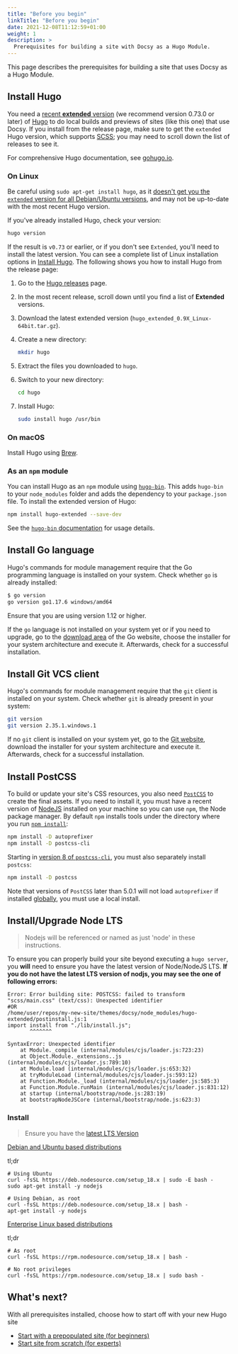 ```yaml
---
title: "Before you begin"
linkTitle: "Before you begin"
date: 2021-12-08T11:12:59+01:00
weight: 1
description: >
  Prerequisites for building a site with Docsy as a Hugo Module.
---
```


This page describes the prerequisites for building a site that uses Docsy as a Hugo Module.

## Install Hugo

You need a [recent **extended** version](https://github.com/gohugoio/hugo/releases) (we recommend version 0.73.0 or later) of [Hugo](https://gohugo.io/) to do local builds and previews of sites (like this one) that use Docsy. If you install from the release page, make sure to get the `extended` Hugo version, which supports [SCSS](https://sass-lang.com/documentation/file.SCSS_FOR_SASS_USERS.html); you may need to scroll down the list of releases to see it.

For comprehensive Hugo documentation, see [gohugo.io](https://gohugo.io/).

### On Linux

Be careful using `sudo apt-get install hugo`, as it [doesn't get you the `extended` version for all Debian/Ubuntu versions](https://gohugo.io/getting-started/installing/#debian-and-ubuntu), and may not be up-to-date with the most recent Hugo version.

If you've already installed Hugo, check your version:

```bash
hugo version
```
If the result is `v0.73` or earlier, or if you don't see `Extended`, you'll need to install the latest version. You can see a complete list of Linux installation options in [Install Hugo](https://gohugo.io/getting-started/installing/#linux). The following shows you how to install Hugo from the release page:

1.  Go to the [Hugo releases](https://github.com/gohugoio/hugo/releases) page.
2.  In the most recent release, scroll down until you find a list of
    **Extended** versions.
3.  Download the latest extended version (`hugo_extended_0.9X_Linux-64bit.tar.gz`).
4.  Create a new directory:

    ```bash
    mkdir hugo
    ```

5.  Extract the files you downloaded to `hugo`.

6.  Switch to your new directory:

    ```bash
    cd hugo
    ```

7.  Install Hugo:

    ```bash
    sudo install hugo /usr/bin
    ```

### On macOS

Install Hugo using [Brew](https://gohugo.io/getting-started/installing/#homebrew-macos).

### As an `npm` module

You can install Hugo as an `npm` module using [`hugo-bin`](https://www.npmjs.com/package/hugo-bin). This adds `hugo-bin` to your `node_modules` folder and adds the dependency to your `package.json` file.  To install the extended version of Hugo:

```bash
npm install hugo-extended --save-dev
```

See the [`hugo-bin` documentation](https://www.npmjs.com/package/hugo-bin) for usage details.

## Install Go language

Hugo's commands for module management require that the Go programming language is installed on your system. Check whether `go` is already installed:

```bash
$ go version
go version go1.17.6 windows/amd64
```

Ensure that you are using version 1.12 or higher.

If the `go` language is not installed on your system yet or if you need to upgrade, go to the [download area](https://go.dev/dl/) of the Go website, choose the installer for your system architecture and execute it. Afterwards, check for a successful installation.


## Install Git VCS client

Hugo's commands for module management require that the `git` client is installed on your system. Check whether `git` is already present in your system:

```bash
git version
git version 2.35.1.windows.1
```

If no `git` client is installed on your system yet, go to the [Git website](https://git-scm.com/), download the installer for your system architecture and execute it. Afterwards, check for a successful installation.

## Install PostCSS

To build or update your site's CSS resources, you also need [`PostCSS`](https://postcss.org/) to create the final assets. If you need to install it, you must have a recent version of [NodeJS](https://nodejs.org/en/) installed on your machine so you can use `npm`, the Node package manager. By default `npm` installs tools under the directory where you run [`npm install`](https://docs.npmjs.com/cli/v6/commands/npm-install#description):

```bash
npm install -D autoprefixer
npm install -D postcss-cli
```

Starting in [version 8 of `postcss-cli`](https://github.com/postcss/postcss-cli/blob/master/CHANGELOG.md), you must also separately install `postcss`:

```bash
npm install -D postcss
```

Note that versions of `PostCSS` later than 5.0.1 will not load `autoprefixer` if installed [globally](https://flaviocopes.com/npm-packages-local-global/), you must use a local install.


## Install/Upgrade Node LTS

> Nodejs will be referenced or named as just 'node' in these instructions.

To ensure you can properly build your site beyond executing a ```hugo server```, you **will** need to ensure you have the latest version of Node/NodeJS LTS. **If you do not have the latest LTS version of nodjs, you may see the one of following errors:**

```
Error: Error building site: POSTCSS: failed to transform "scss/main.css" (text/css): Unexpected identifier
#OR
/home/user/repos/my-new-site/themes/docsy/node_modules/hugo-extended/postinstall.js:1
import install from "./lib/install.js";
       ^^^^^^^

SyntaxError: Unexpected identifier
    at Module._compile (internal/modules/cjs/loader.js:723:23)
    at Object.Module._extensions..js (internal/modules/cjs/loader.js:789:10)
    at Module.load (internal/modules/cjs/loader.js:653:32)
    at tryModuleLoad (internal/modules/cjs/loader.js:593:12)
    at Function.Module._load (internal/modules/cjs/loader.js:585:3)
    at Function.Module.runMain (internal/modules/cjs/loader.js:831:12)
    at startup (internal/bootstrap/node.js:283:19)
    at bootstrapNodeJSCore (internal/bootstrap/node.js:623:3)

```

### Install

> Ensure you have the [latest LTS Version](https://nodejs.org/en/about/releases/)

[Debian and Ubuntu based distributions](https://github.com/nodesource/distributions/blob/master/README.md#installation-instructions)

tl;dr

```
# Using Ubuntu
curl -fsSL https://deb.nodesource.com/setup_18.x | sudo -E bash -
sudo apt-get install -y nodejs

# Using Debian, as root
curl -fsSL https://deb.nodesource.com/setup_18.x | bash -
apt-get install -y nodejs
```

[Enterprise Linux based distributions](https://github.com/nodesource/distributions/blob/master/README.md#installation-instructions-1)

tl;dr
```
# As root
curl -fsSL https://rpm.nodesource.com/setup_18.x | bash -

# No root privileges
curl -fsSL https://rpm.nodesource.com/setup_18.x | sudo bash -
```


## What's next?

With all prerequisites installed, choose how to start off with your new Hugo site

* [Start with a prepopulated site (for beginners)](/docs/get-started/docsy-as-module/example-site-as-template/)
* [Start site from scratch (for experts)](/docs/get-started/docsy-as-module/start-from-scratch/)

